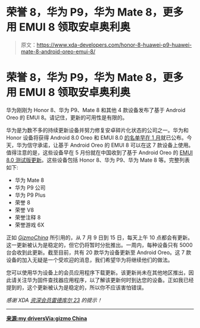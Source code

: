 # 荣誉 8，华为 P9，华为 Mate 8，更多用 EMUI 8 领取安卓奥利奥

> 原文：<https://www.xda-developers.com/honor-8-huawei-p9-huawei-mate-8-android-oreo-emui-8/>

# 荣誉 8，华为 P9，华为 Mate 8，更多用 EMUI 8 领取安卓奥利奥

华为刚刚为 Honor 8、华为 P9、Mate 8 和其他 4 款设备发布了基于 Android Oreo 的 EMUI 8。请记住，更新的可用性是有限的。

华为是为数不多的持续更新设备并努力修复安卓碎片化状态的公司之一。华为和 Honor 设备将获得 Android 8.0 Oreo 和 EMUI 8.0 [的名单早在 1 月](https://www.xda-developers.com/huawei-emui-8-0-devices-android-oreo/)就已公布。今天，华为信守承诺，让基于 Android Oreo 的 EMUI 8 可以在这 7 款设备上使用。值得注意的是，这些设备早在 5 月份就在中国收到了基于 Android Oreo 的 [EMUI 8.0 测试版更新](https://www.xda-developers.com/huawei-mate-8-huawei-p9-honor-8-honor-note-8-honor-6x-android-oreo-beta/)。这些设备包括 Honor 8、华为 P9、华为 Mate 8 等。完整列表如下:

*   华为 Mate 8
*   华为 P9 公司
*   华为 P9 Plus
*   荣誉 8
*   荣誉 V8
*   荣誉注释 8
*   荣誉游戏 6X

正如 *[GizmoChina](https://www.gizmochina.com/2018/07/09/huawei-announces-emui-8-based-on-android-8-upgrade-for-7-models/)* 所引用的，从 7 月 9 日到 15 日，每天上午 10 点都会有更新。这一更新被认为是稳定的，但它仍将暂时分批推出。一周内，每种设备只有 5000 台会收到此更新。截至目前，共有 20 款华为设备更新至 Android Oreo。这 7 款设备的加入无疑是一个受欢迎的消息，我们希望华为将继续他们的做法。

您可以使用华为设备上的会员应用程序下载更新。该更新尚未在其他地区推出，因此请关注华为固件查找器应用程序，以了解该更新何时到达您的设备。正如我已经提到的，这个更新被认为是稳定的，所以你不应该害怕错误。

*感谢 XDA [资深会员雷德库尔 23](https://forum.xda-developers.com/member.php?u=8242346) 的提示！*

* * *

[**来源:my drivers**](http://news.mydrivers.com/1/583/583858.htm)[**Via:gizmo China**](https://www.gizmochina.com/2018/07/09/huawei-announces-emui-8-based-on-android-8-upgrade-for-7-models/)